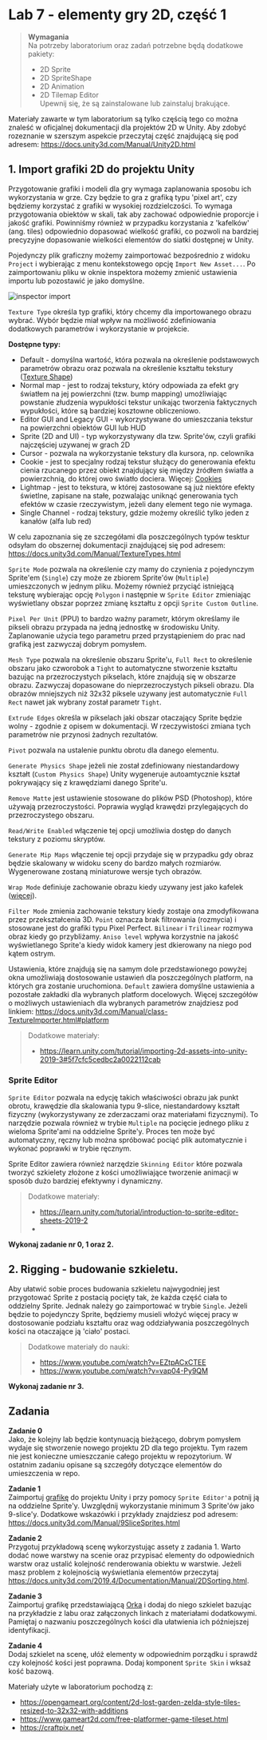 # Lab 7 - elementy gry 2D, część 1


> **Wymagania**  
> Na potrzeby laboratorium oraz zadań potrzebne będą dodatkowe pakiety:
> * 2D Sprite
> * 2D SpriteShape
> * 2D Animation
> * 2D Tilemap Editor  
> Upewnij się, że są zainstalowane lub zainstaluj brakujące.



Materiały zawarte w tym laboratorium są tylko częścią tego co można znaleść w oficjalnej dokumentacji dla projektów 2D w Unity. Aby zdobyć rozeznanie w szerszym aspekcie przeczytaj część znajdującą się pod adresem: https://docs.unity3d.com/Manual/Unity2D.html


## 1. **Import grafiki 2D do projektu Unity**

Przygotowanie grafiki i modeli dla gry wymaga zaplanowania sposobu ich wykorzystania w grze. Czy będzie to gra z grafiką typu 'pixel art', czy będziemy korzystać z grafiki w wysokiej rozdzielczości. To wymaga przygotowania obiektów w skali, tak aby zachować odpowiednie proporcje i jakość grafiki. Powinniśmy również w przypadku korzystania z 'kafelków' (ang. tiles) odpowiednio dopasować wielkość grafiki, co pozwoli na bardziej precyzyjne dopasowanie wielkości elementów do siatki dostępnej w Unity.

Pojedynczy plik graficzny możemy zaimportować bezpośrednio z widoku `Project` i wybierając z menu kontekstowego opcję `Import New Asset...`. Po zaimportowaniu pliku w oknie inspektora możemy zmienić ustawienia importu lub pozostawić je jako domyślne.

![inspector import](import_inspector.png)


`Texture Type` określa typ grafiki, który chcemy dla importowanego obrazu wybrać. Wybór będzie miał wpływ na możliwość zdefiniowania dodatkowych parametrów i wykorzystanie w projekcie.

**Dostępne typy:**
* Default - domyślna wartość, która pozwala na określenie podstawowych parametrów obrazu oraz pozwala na określenie kształtu tekstury ([Texture Shape](https://docs.unity3d.com/Manual/class-TextureImporter.html#textureshape))
* Normal map - jest to rodzaj tekstury, który odpowiada za efekt gry światłem na jej powierzchni (tzw. bump mapping) umożliwiając powstanie złudzenia wypukłości tekstur unikając tworzenia faktycznych wypukłości, które są bardziej kosztowne obliczeniowo.
* Editor GUI and Legacy GUI - wykorzystywane do umieszczania tekstur na powierzchni obiektów GUI lub HUD
* Sprite (2D and UI) - typ wykorzystywany dla tzw. Sprite'ów, czyli grafiki najczęściej uzywanej w grach 2D
* Cursor - pozwala na wykorzystanie tekstury dla kursora, np. celownika
* Cookie - jest to specjalny rodzaj tekstur służący do generowania efektu cienia rzucanego przez obiekt znajdujący się między źródłem światła a powierzchnią, do której owo światło dociera. Więcej: [Cookies](https://docs.unity3d.com/Manual/Cookies.html)
* Lightmap - jest to tekstura, w której zastosowane są już niektóre efekty świetlne, zapisane na stałe, pozwalając uniknąć generowania tych efektów w czasie rzeczywistym, jeżeli dany element tego nie wymaga.
* Single Channel - rodzaj tekstury, gdzie możemy określić tylko jeden z kanałów (alfa lub red)

W celu zapoznania się ze szczegółami dla poszczególnych typów tesktur odsyłam do obszernej dokumentacji znajdującej się pod adresem: https://docs.unity3d.com/Manual/TextureTypes.html

`Sprite Mode` pozwala na określenie czy mamy do czynienia z pojedynczym Sprite'em (`Single`) czy może ze zbiorem Sprite'ów (`Multiple`) umieszczonych w jednym pliku. Możemy również przyciąć istniejącą teksturę wybierając opcję `Polygon` i następnie w `Sprite Editor` zmieniając wyświetlany obszar poprzez zmianę kształtu z opcji `Sprite Custom Outline`.

`Pixel Per Unit` (PPU) to bardzo ważny parametr, którym określamy ile pikseli obrazu przypada na jedną jednostkę w środowisku Unity. Zaplanowanie użycia tego parametru przed przystąpieniem do prac nad grafiką jest zazwyczaj dobrym pomysłem. 

`Mesh Type` pozwala na określenie obszaru Sprite'u, `Full Rect` to określenie obszaru jako czworobok a `Tight` to automatyczne stworzenie kształtu bazując na przezroczystych pikselach, które znajdują się w obszarze obrazu. Zazwyczaj dopasowane do nieprzezroczystych pikseli obrazu. Dla obrazów mniejszych niż 32x32 piksele uzywany jest automatycznie `Full Rect` nawet jak wybrany został parametr `Tight`.

`Extrude Edges` określa w pikselach jaki obszar otaczający Sprite będzie wolny - zgodnie z opisem w dokumentacji. W rzeczywistości zmiana tych parametrów nie przynosi żadnych rezultatów.

`Pivot` pozwala na ustalenie punktu obrotu dla danego elementu.

`Generate Physics Shape` jeżeli nie został zdefiniowany niestandardowy kształt (`Custom Physics Shape`) Unity wygeneruje autoamtycznie kształ pokrywający się z krawędziami danego Sprite'u.

`Remove Matte` jest ustawienie stosowane do plików PSD (Photoshop), które używają przezroczystości. Poprawia wygląd krawędzi przylegających do przezroczystego obszaru.

`Read/Write Enabled` włączenie tej opcji umożliwia dostęp do danych tekstury z poziomu skryptów. 

`Generate Mip Maps` włączenie tej opcji przydaje się w przypadku gdy obraz będzie skalowany w widoku sceny do bardzo małych rozmiarów. Wygenerowane zostaną miniaturowe wersje tych obrazów.

`Wrap Mode` definiuje zachowanie obrazu kiedy uzywany jest jako kafelek ([więcej](https://docs.unity3d.com/Manual/class-TextureImporter.html#WrapMode)).

`Filter Mode` zmienia zachowanie tekstury kiedy zostaje ona zmodyfikowana przez przekształcenia 3D. `Point` oznacza brak filtrowania (rozmycia) i stosowane jest do grafiki typu Pixel Perfect. `Bilinear` i `Trilinear` rozmywa obraz kiedy go przybliżamy.
`Aniso level` wpływa korzystnie na jakość wyświetlanego Sprite'a kiedy widok kamery jest dkierowany na niego pod kątem ostrym.

Ustawienia, które znajdują się na samym dole przedstawionego powyżej okna umożliwiają dostosowanie ustawień dla poszczególnych platform, na których gra zostanie uruchomiona. `Default` zawiera domyślne ustawienia a pozostałe zakładki dla wybranych platform docelowych.
Więcej szczegółów o możliwych ustawieniach dla wybranych parametrów znajdziesz pod linkiem: https://docs.unity3d.com/Manual/class-TextureImporter.html#platform

> Dodatkowe materiały:
> * https://learn.unity.com/tutorial/importing-2d-assets-into-unity-2019-3#5f7cfc5cedbc2a0022112cab

### **Sprite Editor**

`Sprite Editor` pozwala na edycję takich właściwości obrazu jak punkt obrotu, krawędzie dla skalowania typu 9-slice, niestandardowy kształt fizyczny (wykorzystywany ze zderzaczami oraz materiałami fizycznymi). To narzędzie pozwala również w trybie `Multiple` na pocięcie jednego pliku z wieloma Sprite'ami na oddzielne Sprite'y. Proces ten może być automatyczny, ręczny lub można spróbować pociąć plik automatycznie i wykonać poprawki w trybie ręcznym.

Sprite Editor zawiera również narzędzie `Skinning Editor` które pozwala tworzyć szkielety złożone z kości umożliwiające tworzenie animacji w sposób dużo bardziej efektywny i dynamiczny. 

> Dodatkowe materiały:
> * https://learn.unity.com/tutorial/introduction-to-sprite-editor-sheets-2019-2
> * 

**Wykonaj zadanie nr 0, 1 oraz 2.**


## 2. **Rigging - budowanie szkieletu.**  

Aby ułatwić sobie proces budowania szkieletu najwygodniej jest przygotować Sprite z postacią pocięty tak, że każda część ciała to oddzielny Sprite. Jednak należy go zaimportować w trybie `Single`. Jeżeli będzie to pojedynczy Sprite, będziemy musieli włożyć więcej pracy w dostosowanie podziału kształtu oraz wag oddziaływania poszczególnych kości na otaczające ją 'ciało' postaci.


> Dodatkowe materiały do nauki:
> * https://www.youtube.com/watch?v=EZtpACxCTEE
> * https://www.youtube.com/watch?v=vap04-Py9QM


**Wykonaj zadanie nr 3.**


## Zadania

**Zadanie 0**  
Jako, że kolejny lab będzie kontynuacją bieżącego, dobrym pomysłem wydaje się stworzenie nowego projektu 2D dla tego projektu. Tym razem nie jest konieczne umieszczanie całego projektu w repozytorium. W ostatnim zadaniu opisane są szczegóły dotyczące elementów do umieszczenia w repo.

**Zadanie 1**  
Zaimportuj [grafikę](assets/mountain_landscape.png) do projektu Unity i przy pomocy `Sprite Editor'a` potnij ją na oddzielne Sprite'y. Uwzględnij wykorzystanie minimum 3 Sprite'ów jako 9-slice'y. Dodatkowe wskazówki i przykłady znajdziesz pod adresem: https://docs.unity3d.com/Manual/9SliceSprites.html

**Zadanie 2**  
Przygotuj przykładową scenę wykorzystując assety z zadania 1. Warto dodać nowe warstwy na scenie oraz przypisać elementy do odpowiednich warstw oraz ustalić kolejność renderowania obiektu w warstwie. Jeżeli masz problem z kolejnością wyświetlania elementów przeczytaj https://docs.unity3d.com/2019.4/Documentation/Manual/2DSorting.html.

**Zadanie 3**  
Zaimportuj grafikę przedstawiającą [Orka](assets/orc_1_separated.png) i dodaj do niego szkielet bazując na przykładzie z labu oraz załączonych linkach z materiałami dodatkowymi. Pamiętaj o nazwaniu poszczególnych kości dla ułatwienia ich późniejszej identyfikacji.

**Zadanie 4**  
Dodaj szkielet na scenę, ułóż elementy w odpowiednim porządku i sprawdź czy kolejność kości jest poprawna. Dodaj komponent `Sprite Skin` i wksaż kość bazową.


Materiały użyte w laboratorium pochodzą z:
* https://opengameart.org/content/2d-lost-garden-zelda-style-tiles-resized-to-32x32-with-additions
* https://www.gameart2d.com/free-platformer-game-tileset.html
* https://craftpix.net/